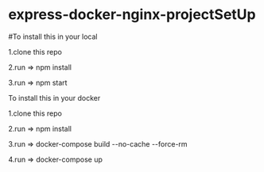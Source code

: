 # express-docker-nginx-projectSetUp
#To install this in your local

  1.clone this repo
  
  2.run => npm install
  
  3.run => npm start


To install this in your docker

  1.clone this repo
  
  2.run => npm install 
  
  3.run => docker-compose build --no-cache --force-rm
  
  4.run => docker-compose up
